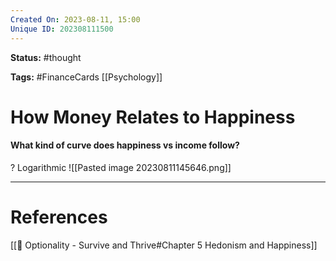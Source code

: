 ```yaml
---
Created On: 2023-08-11, 15:00
Unique ID: 202308111500
---
```

**Status:** #thought 

**Tags:**  #FinanceCards [[Psychology]]

# How Money Relates to Happiness

#### What kind of curve does happiness vs income follow?
?
Logarithmic
![[Pasted image 20230811145646.png]]
<!--SR:!2023-12-22,76,230-->




---
# References
[[📗 Optionality - Survive and Thrive#Chapter 5 Hedonism and Happiness]]